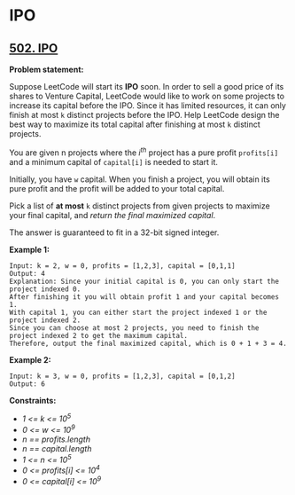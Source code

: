# IPO

## [502. IPO](https://leetcode.com/problems/ipo/)

**Problem statement:**

Suppose LeetCode will start its **IPO** soon. In order to sell a good price of its shares to Venture Capital, LeetCode would like to work on some projects to increase its capital before the IPO. Since it has limited resources, it can only finish at most `k` distinct projects before the IPO. Help LeetCode design the best way to maximize its total capital after finishing at most `k` distinct projects.

You are given n projects where the *i<sup>th</sup>* project has a pure profit `profits[i]` and a minimum capital of `capital[i]` is needed to start it.

Initially, you have `w` capital. When you finish a project, you will obtain its pure profit and the profit will be added to your total capital.

Pick a list of **at most** `k` distinct projects from given projects to maximize your final capital, and *return the final maximized capital*.

The answer is guaranteed to fit in a 32-bit signed integer.

**Example 1:**

```
Input: k = 2, w = 0, profits = [1,2,3], capital = [0,1,1]
Output: 4
Explanation: Since your initial capital is 0, you can only start the project indexed 0.
After finishing it you will obtain profit 1 and your capital becomes 1.
With capital 1, you can either start the project indexed 1 or the project indexed 2.
Since you can choose at most 2 projects, you need to finish the project indexed 2 to get the maximum capital.
Therefore, output the final maximized capital, which is 0 + 1 + 3 = 4.
```

**Example 2:**

```
Input: k = 3, w = 0, profits = [1,2,3], capital = [0,1,2]
Output: 6
```

**Constraints:**

* *1 <= k <= 10<sup>5</sup>*
* *0 <= w <= 10<sup>9</sup>*
* *n == profits.length*
* *n == capital.length*
* *1 <= n <= 10<sup>5</sup>*
* *0 <= profits[i] <= 10<sup>4</sup>*
* *0 <= capital[i] <= 10<sup>9</sup>*

